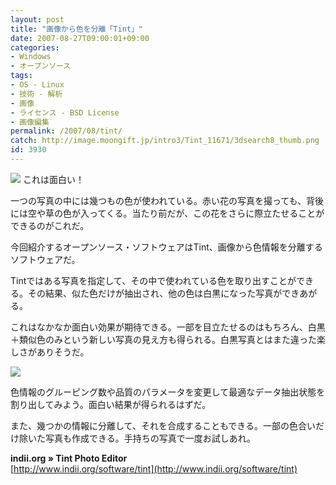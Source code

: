 ```yaml
---
layout: post
title: "画像から色を分離「Tint」"
date: 2007-08-27T09:00:01+09:00
categories:
- Windows
- オープンソース
tags: 
- OS - Linux
- 技術 - 解析
- 画像
- ライセンス - BSD License
- 画像編集
permalink: /2007/08/tint/
catch: http://image.moongift.jp/intro3/Tint_11671/3dsearch8_thumb.png
id: 3930
---
```

[![](http://image.moongift.jp/intro3/Tint_11671/3dsearch6_thumb.png)](http://image.moongift.jp/intro3/Tint_11671/3dsearch62.png) これは面白い！   
  
一つの写真の中には幾つもの色が使われている。赤い花の写真を撮っても、背後には空や草の色が入ってくる。当たり前だが、この花をさらに際立たせることができるのがこれだ。   
  
今回紹介するオープンソース・ソフトウェアはTint、画像から色情報を分離するソフトウェアだ。   
  
<!--more-->  
  
Tintではある写真を指定して、その中で使われている色を取り出すことができる。その結果、似た色だけが抽出され、他の色は白黒になった写真ができあがる。   
  
これはなかなか面白い効果が期待できる。一部を目立たせるのはもちろん、白黒＋類似色のみという新しい写真の見え方も得られる。白黒写真とはまた違った楽しさがありそうだ。   
  
[![](http://image.moongift.jp/intro3/Tint_11671/3dsearch8_thumb.png)](http://image.moongift.jp/intro3/Tint_11671/3dsearch82.png)  
  
色情報のグルーピング数や品質のパラメータを変更して最適なデータ抽出状態を割り出してみよう。面白い結果が得られるはずだ。   
  
また、幾つかの情報に分離して、それを合成することもできる。一部の色合いだけ除いた写真も作成できる。手持ちの写真で一度お試しあれ。   
  
**indii.org » Tint Photo Editor**  
[http://www.indii.org/software/tint](http://www.indii.org/software/tint)